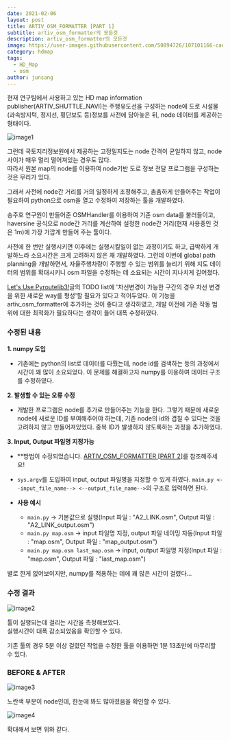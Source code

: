```yaml
---
date: 2021-02-06
layout: post
title: ARTIV_OSM_FORMATTER [PART 1]
subtitle: artiv_osm_formatter의 모든것
description: artiv_osm_formatter의 모든것
image: https://user-images.githubusercontent.com/50894726/107101166-cae02f80-6859-11eb-80a5-2825eb0e8ee1.png
category: hdmap
tags:
  - HD_Map
  - osm
author: junsang
---
```

현재 연구팀에서 사용하고 있는 HD map information publisher(ARTIV_SHUTTLE_NAVI)는 주행유도선을 구성하는 node에 도로 시설물(과속방지턱, 정지선, 횡단보도 등)정보를 사전에 담아놓은 뒤, node 데이터를 제공하는 형태이다.

![image1](https://user-images.githubusercontent.com/50894726/107099914-450eb500-6856-11eb-8249-e0771e001550.png)

그런데 국토지리정보원에서 제공하는 고정밀지도는 node 간격이 균일하지 않고, node 사이가 매우 멀리 떨어져있는 경우도 많다.  
따라서 원본 map의 node를 이용하여 node기반 도로 정보 전달 프로그램을 구성하는 것은 무리가 있다.

그래서 사전에 node간 거리를 거의 일정하게 조정해주고, 촘촘하게 만들어주는 작업이 필요하여 python으로 osm을 열고 수정하여 저장하는 툴을 개발하였다.

송주호 연구원이 만들어준 OSMHandler를 이용하여 기존 osm data를 불러들이고, haversine 공식으로 node간 거리를 계산하여 설정한 node간 거리(현재 사용중인 것은 1m)에 가장 가깝게 만들어 주는 툴이다.

사전에 한 번만 실행시키면 이후에는 실행시킬일이 없는 과정이기도 하고, 급박하게 개발하느라 소요시간은 크게 고려하지 않은 채 개발하였다. 그런데 이번에 global path planning을 개발하면서, 자율주행차량이 주행할 수 있는 범위를 늘리기 위해 지도 데이터의 범위를 확대시키니 osm 파일을 수정하는 데 소요되는 시간이 지나치게 길어졌다.

[Let's Use Pyroutelib3!](https://dgist-artiv.github.io/hdmap/2021/02/03/pyroutelib3.html)글의 TODO list에 '차선변경이 가능한 구간의 경우 차선 변경을 위한 새로운 way를 형성'할 필요가 있다고 적어두었다. 이 기능을 artiv_osm_formatter에 추가하는 것이 좋다고 생각하였고, 개발 이전에 기존 작동 범위에 대한 최적화가 필요하다는 생각이 들어 대폭 수정하였다.

### 수정된 내용

**1. numpy 도입**
- 기존에는 python의 list로 데이터를 다뤘는데, node id를 검색하는 등의 과정에서 시간이 꽤 많이 소요되었다. 이 문제를 해결하고자 numpy를 이용하여 데이터 구조를 수정하였다.

**2. 발생할 수 있는 오류 수정**
- 개발한 프로그램은 node를 추가로 만들어주는 기능을 한다. 그렇기 때문에 새로운 node에 새로운 ID를 부여해주어야 하는데, 기존 node의 id와 겹칠 수 있다는 것을 고려하지 않고 만들어져있었다. 중복 ID가 발생하지 않도록하는 과정을 추가하였다.

**3. Input, Output 파일명 지정가능**
- **방법이 수정되었습니다. [ARTIV_OSM_FORMATTER [PART 2]](https://dgist-artiv.github.io/hdmap/2021/02/09/artiv-osm-formatter-part2.html)를 참조해주세요!

- `sys.argv`를 도입하여 input, output 파일명을 지정할 수 있게 하였다. `main.py <--input_file_name--> <--output_file_name-->`의 구조로 입력하면 된다.
- **사용 예시**
	- `main.py` -> 기본값으로 실행(Input 파일 : "A2_LINK.osm", Output 파일 : "A2_LINK_output.osm")
	- `main.py map.osm` -> input 파일명 지정, output 파일 네이밍 자동(Input 파일 : "map.osm", Output 파일 : "map_output.osm")
	- `main.py map.osm last_map.osm` -> input, output 파일명 지정(Input 파일 : "map.osm", Output 파일 : "last_map.osm")

별로 한게 없어보이지만, numpy를 적용하는 데에 꽤 많은 시간이 걸렸다...

### 수정 결과

![image2](https://user-images.githubusercontent.com/50894726/107100858-e4cd4280-6858-11eb-99ac-dd0a363401a2.png)

툴이 실행되는데 걸리는 시간을 측정해보았다.  
실행시간이 대폭 감소되었음을 확인할 수 있다.

기존 툴의 경우 5분 이상 걸렸던 작업을 수정한 툴을 이용하면 1분 13초만에 마무리할 수 있다.

### BEFORE & AFTER

![image3](https://user-images.githubusercontent.com/50894726/107101166-cae02f80-6859-11eb-80a5-2825eb0e8ee1.png)

노란색 부분이 node인데, 한눈에 봐도 많아졌음을 확인할 수 있다.

![image4](https://user-images.githubusercontent.com/50894726/107101221-fcf19180-6859-11eb-9716-3a9dce8ade3f.png)

확대해서 보면 위와 같다.

